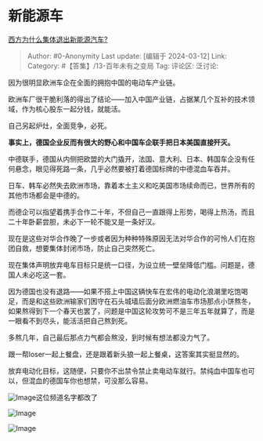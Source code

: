 # 新能源车
[西方为什么集体退出新能源汽车?](https://www.zhihu.com/question/647700614/answer/3426784271)

> Author: #0-Anonymity
> Last update: [编辑于 2024-03-12]
> Link:
> Category: #【答集】/13-百年未有之变局 
> Tag: 
> 评论区:
> 泛讨论:

因为很明显欧洲车企在全面的拥抱中国的电动车产业链。

欧洲车厂很干脆利落的得出了结论——加入中国产业链，占据某几个互补的技术领域，作为核心股东一起分钱，就能活。

自己另起炉灶，全面竞争，必死。

**事实上，德国企业反而有很大的野心和中国车企联手把日本美国直接歼灭。**

中德联手，德国从内侧把欧盟的大门撬开，法国、意大利、日本、韩国车企没有任何悬念，眼见得死路一条，几乎必然要被打着德国标牌的中德混血车吞并。

日车、韩车必然失去欧洲市场，靠着本土主义和吃美国市场续命而已，世界所有的其他市场都会是中德的。

而德企可以指望着携手合作二十年，不但自己一直跟得上形势，喝得上热汤，而且二十年卧薪尝胆，未必下一轮不能又是一条好汉。

现在是这些对华合作晚了一步或者因为种种特殊原因无法对华合作的可怜人们在抱团自救，想要集体封闭市场，防止自己突然死亡。

现在集体声明放弃电车目标只是统一口径，为设立统一壁垒降低门槛。问题是，德国人未必吃这一套。

因为德国也没有退路——如果不搭上中国这辆快车在宏伟的电动化浪潮里吃饱喝足，而是和这些欧洲输家们困守在石头城墙后面分欧洲燃油车市场那点小饼熬冬，如果熬得到下一个春天也罢了，问题是中国这轮攻势可不是三年五年就算了，而是一眼看不到尽头，能活活把自己熬到死。

多熬几年，自己最后那点力气都会熬没，到时候有想法都没力气了。

跟一帮loser一起上餐盘，还是跟着新头狼一起上餐桌，这答案其实挺显然的。

放弃电动化目标，这随便，只要你不出禁令禁止卖电动车就行。禁纯血中国车也可以，但混血的德国车你也想禁，可没那么容易。

![Image](https://pic1.zhimg.com/50/v2-c90f1838acbafa686b1e6b4a066474cc_720w.jpg?source=2c26e567)这位频道名字都改了

![Image](https://pica.zhimg.com/50/v2-05ee4536de15e325756d66d083395c5c_720w.jpg?source=2c26e567)

![Image](https://pic1.zhimg.com/50/v2-7dfa0c5524a8d497eb8b23738fcfd477_720w.jpg?source=2c26e567)
